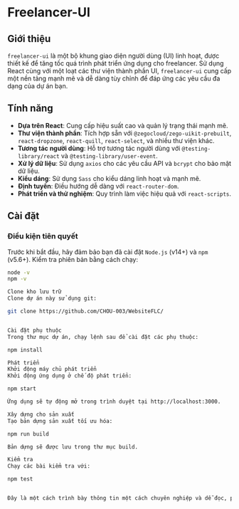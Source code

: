 # Freelancer-UI

## Giới thiệu

`freelancer-ui` là một bộ khung giao diện người dùng (UI) linh hoạt, được thiết kế để tăng tốc quá trình phát triển ứng dụng cho freelancer. Sử dụng React cùng với một loạt các thư viện thành phần UI, `freelancer-ui` cung cấp một nền tảng mạnh mẽ và dễ dàng tùy chỉnh để đáp ứng các yêu cầu đa dạng của dự án bạn.

## Tính năng

- **Dựa trên React**: Cung cấp hiệu suất cao và quản lý trạng thái mạnh mẽ.
- **Thư viện thành phần**: Tích hợp sẵn với `@zegocloud/zego-uikit-prebuilt`, `react-dropzone`, `react-quill`, `react-select`, và nhiều thư viện khác.
- **Tương tác người dùng**: Hỗ trợ tương tác người dùng với `@testing-library/react` và `@testing-library/user-event`.
- **Xử lý dữ liệu**: Sử dụng `axios` cho các yêu cầu API và `bcrypt` cho bảo mật dữ liệu.
- **Kiểu dáng**: Sử dụng `Sass` cho kiểu dáng linh hoạt và mạnh mẽ.
- **Định tuyến**: Điều hướng dễ dàng với `react-router-dom`.
- **Phát triển và thử nghiệm**: Quy trình làm việc hiệu quả với `react-scripts`.

## Cài đặt

### Điều kiện tiên quyết

Trước khi bắt đầu, hãy đảm bảo bạn đã cài đặt `Node.js` (v14+) và `npm` (v5.6+). Kiểm tra phiên bản bằng cách chạy:

```bash
node -v
npm -v

Clone kho lưu trữ
Clone dự án này sử dụng git:

git clone https://github.com/CHOU-003/WebsiteFLC/


Cài đặt phụ thuộc
Trong thư mục dự án, chạy lệnh sau để cài đặt các phụ thuộc:

npm install

Phát triển
Khởi động máy chủ phát triển
Khởi động ứng dụng ở chế độ phát triển:

npm start

Ứng dụng sẽ tự động mở trong trình duyệt tại http://localhost:3000.

Xây dựng cho sản xuất
Tạo bản dựng sản xuất tối ưu hóa:

npm run build

Bản dựng sẽ được lưu trong thư mục build.

Kiểm tra
Chạy các bài kiểm tra với:

npm test


Đây là một cách trình bày thông tin một cách chuyên nghiệp và dễ đọc, phù hợp cho một tệp `README.md`. Hãy chắc chắn rằng bạn đã thay thế URL kho lưu trữ GitHub thực tế của bạn trước khi sử dụng nội dung này.
